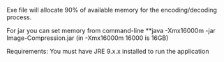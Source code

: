 Exe file will allocate 90% of available memory for the encoding/decoding process.

For jar you can set memory from command-line
**java -Xmx16000m -jar Image-Compression.jar
(in -Xmx16000m 16000 is 16GB)

Requirements:
You must have JRE 9.x.x installed to run the application

